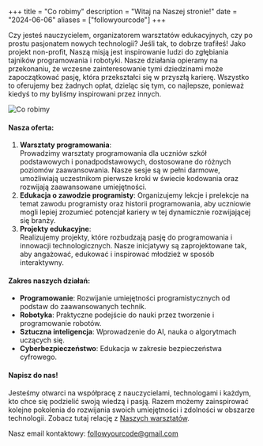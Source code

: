+++
title = "Co robimy"
description = "Witaj na Naszej stronie!"
date = "2024-06-06"
aliases = ["followyourcode"]
+++

Czy jesteś nauczycielem, organizatorem warsztatów edukacyjnych, czy po prostu pasjonatem nowych technologii? Jeśli tak, to dobrze trafiłeś! Jako projekt non-profit, Naszą misją jest inspirowanie ludzi do zgłębiania tajników programowania i robotyki. 
Nasze działania opieramy na przekonaniu, że wczesne zainteresowanie tymi dziedzinami może zapoczątkować pasję, która przekształci się w przyszłą karierę. Wszystko to oferujemy bez żadnych opłat, dzieląc się tym, co najlepsze, ponieważ kiedyś to my byliśmy inspirowani przez innych.

<p class="text-center">
    <img src="https://res.cloudinary.com/codeup-images/image/upload/c_scale,w_640/followyourcode/gorzyce/IMG_9905_2.jpg" alt="Co robimy" title="followyourcode.pl" />
</p>


#### Nasza oferta:
1. **Warsztaty programowania**:  
Prowadzimy warsztaty programowania dla uczniów szkół podstawowych i ponadpodstawowych, dostosowane do różnych poziomów zaawansowania. Nasze sesje są w pełni darmowe, umożliwiają uczestnikom pierwsze kroki w świecie kodowania oraz rozwijają zaawansowane umiejętności.
2. **Edukacja o zawodzie programisty**:
Organizujemy lekcje i prelekcje na temat zawodu programisty oraz historii programowania, aby uczniowie mogli lepiej zrozumieć potencjał kariery w tej dynamicznie rozwijającej się branży.
3. **Projekty edukacyjne**:  
Realizujemy projekty, które rozbudzają pasję do programowania i innowacji technologicznych. Nasze inicjatywy są zaprojektowane tak, aby angażować, edukować i inspirować młodzież w sposób interaktywny.


#### Zakres naszych działań:
* **Programowanie**: Rozwijanie umiejętności programistycznych od podstaw do zaawansowanych technik.
* **Robotyka**: Praktyczne podejście do nauki przez tworzenie i programowanie robotów.
* **Sztuczna inteligencja**: Wprowadzenie do AI, nauka o algorytmach uczących się.
* **Cyberbezpieczeństwo**: Edukacja w zakresie bezpieczeństwa cyfrowego.



#### Napisz do nas! 
Jesteśmy otwarci na współpracę z nauczycielami, technologami i każdym, kto chce się podzielić swoją wiedzą i pasją. Razem możemy zainspirować kolejne pokolenia do rozwijania swoich umiejętności i zdolności w obszarze technologii. Zobacz tutaj relację z [Naszych warsztatów](https://www.followyourcode.pl/blog/warsztaty-gorzyce/).


<p class="text-center">
Nasz email kontaktowy: <a href="mailto:followyourcode@gmail.com">followyourcode@gmail.com</a>
</p>

